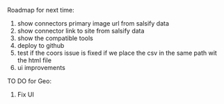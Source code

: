 Roadmap for next time:

1. show connectors primary image url from salsify data
2. show connector link to site from salsify data
3. show the compatible tools
4. deploy to github
5. test if the coors issue is fixed if we place the csv in the same path wit the html file
6. ui improvements

TO DO for Geo:
1. Fix UI